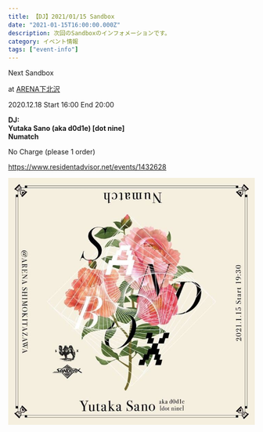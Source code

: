 ```yaml
---
title: 【DJ】2021/01/15 Sandbox
date: "2021-01-15T16:00:00.000Z"
description: 次回のSandboxのインフォメーションです。
category: イベント情報
tags: ["event-info"]
---
```


Next Sandbox

at [ARENA下北沢](http://twitter.com/arena_1111)

2020.12.18 Start 16:00 End 20:00 

**DJ:**<br/>
 **Yutaka Sano (aka d0d1e) [dot nine]**<br/>
 **Numatch**

No Charge (please 1 order)

https://www.residentadvisor.net/events/1432628

![flyer](./flyer.jpg)


